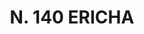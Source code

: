 ---
title: "N. 140 ERICHA"
plant-name: "N. 140"
plant-number: "140"
plant-xml: "/assets/xml/plant140.xml"
plant-img1: "/assets/img/plant140_verso.jpg"
plant-img2: "/assets/img/plant140.jpg"
plant-title: "N. 140 ERICHA"
plant-taxon-link: ""
plant-taxon-content: ""
layout: single-xml
---
